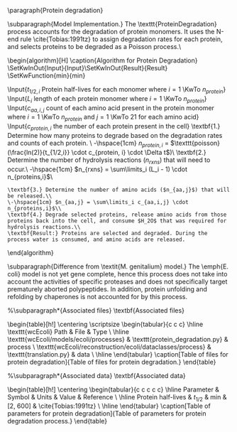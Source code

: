 
\paragraph{Protein degradation}

\subparagraph{Model Implementation.}
The \texttt{ProteinDegradation} process accounts for the degradation of protein monomers. It uses the N-end rule \cite{Tobias:1991tz} to assign degradation rates for each protein, and selects proteins to be degraded as a Poisson process.\\

\begin{algorithm}[H]
\caption{Algorithm for Protein Degradation}
\SetKwInOut{Input}{Input}\SetKwInOut{Result}{Result}
\SetKwFunction{min}{min}
  
  \Input{$t_{1/2,i}$ Protein half-lives for each monomer where $i = 1$ \KwTo $n_{protein}$}
    \Input{$L_i$ length of each protein monomer where $i = 1$ \KwTo $n_{protein}$}
    \Input{$c_{aa,i,j}$ count of each amino acid present in the protein monomer where $i = 1$ \KwTo $n_{protein}$ and  $j = 1$ \KwTo $21$ for each amino acid}
    \Input{$c_{protein,i}$ the number of each protein present in the cell}
    \textbf{1.} Determine how many proteins to degrade based on the degradation rates and counts of each protein. \\
    \-\hspace{1cm} $n_{protein, i}$ = $\texttt{poisson}(\frac{ln(2)}{t_{1/2,i}} \cdot c_{protein, i} \cdot \Delta t$)\\
    \textbf{2.} Determine the number of hydrolysis reactions ($n_{rxns}$) that will need to occur.\\
    \-\hspace{1cm} $n_{rxns} = \sum\limits_i (L_i - 1) \cdot n_{proteins,i}$\\
    
    \textbf{3.} Determine the number of amino acids ($n_{aa,j}$) that will be released.\\
    \-\hspace{1cm} $n_{aa,j} = \sum\limits_i c_{aa,i,j} \cdot n_{proteins,i}$\\
    \textbf{4.} Degrade selected proteins, release amino acids from those proteins back into the cell, and consume $H_2O$ that was required for hydrolysis reactions.\\
    \textbf{Result:} Proteins are selected and degraded. During the process water is consumed, and amino acids are released. 
\end{algorithm}


\subparagraph{Difference from \textit{M. genitalium} model.}
The \emph{E. coli} model is not yet gene complete, hence this process does not take into account the activities of specific proteases and does not specifically target prematurely aborted polypeptides. In addition, protein unfolding and refolding by chaperones is not accounted for by this process. 


%\subparagraph*{Associated files}
\textbf{Associated files}

\begin{table}[h!]
 \centering
 \scriptsize
 \begin{tabular}{c c c} 
 \hline
 \texttt{wcEcoli} Path & File & Type \\
 \hline
\texttt{wcEcoli/models/ecoli/processes} & \texttt{protein\_degradation.py} & process \\
\texttt{wcEcoli/reconstruction/ecoli/dataclasses/process} & \texttt{translation.py} & data \\
 \hline
\end{tabular}
\caption[Table of files for protein degradation]{Table of files for protein degradation.}
\end{table}


%\subparagraph*{Associated data}
\textbf{Associated data}

 \begin{table}[h!]
 \centering
 \begin{tabular}{c c c c c} 
 \hline
 Parameter & Symbol & Units & Value & Reference \\
 \hline
 Protein half-lives & $t_{1/2}$ & min & [2, 600] & \cite{Tobias:1991tz} \\
 \hline
\end{tabular}
\caption[Table of parameters for protein degradation]{Table of parameters for protein degradation process.}
\end{table}